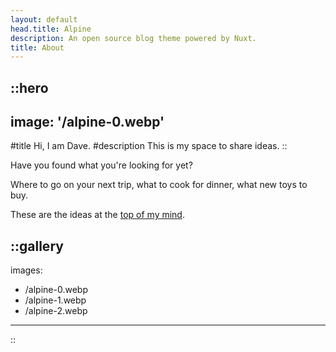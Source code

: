 ```yaml
---
layout: default
head.title: Alpine
description: An open source blog theme powered by Nuxt.
title: About
---
```


::hero
---
image: '/alpine-0.webp'
---
#title
Hi, I am Dave.
#description
This is my space to share ideas.
::

Have you found what you're looking for yet?  

Where to go on your next trip, what to cook for dinner, what
new toys to buy.

These are the ideas at the [top of my mind](/articles).

::gallery
---
images:
  - /alpine-0.webp
  - /alpine-1.webp
  - /alpine-2.webp
---
::
